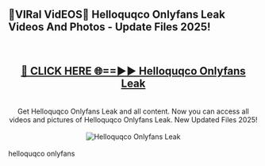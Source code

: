 <h2>🔴VIRal VidEOS🔴 Helloquqco Onlyfans Leak Videos And Photos - Update Files 2025!</h2>
<br>
<div align="center">
<h2><a href="https://virallinks.top/odZfE0" rel="nofollow">🔴 CLICK HERE 🌐==►► Helloquqco Onlyfans Leak</a></h2>
<br>
Get Helloquqco Onlyfans Leak and all content. Now you can access all videos and pictures of Helloquqco Onlyfans Leak. New Updated Files 2025!
<br>
<br>
<a href="https://virallinks.top/odZfE0" rel="nofollow" data-target="animated-image.originalLink"><img src="https://i.imgur.com/dJHk4Zq.gif)" alt="Helloquqco Onlyfans Leak" style="max-width: 100%; display: inline-block;" data-target="animated-image.originalImage"></a>
</div>
<br>
helloquqco onlyfans
